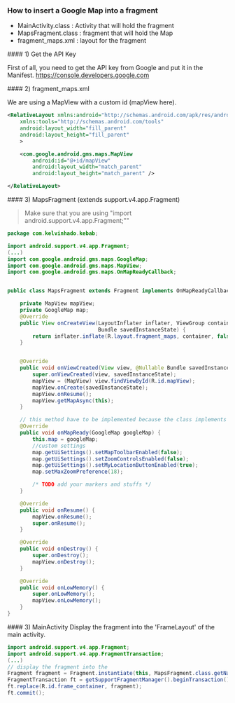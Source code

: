 ### How to insert a Google Map into a fragment

- MainActivity.class : Activity that will hold the fragment
- MapsFragment.class : fragment that will hold the Map
- fragment_maps.xml : layout for the fragment

#### 1) Get the API Key

First of all, you need to get the API key from Google and put it in the Manifest.
https://console.developers.google.com

#### 2) fragment_maps.xml

We are using a MapView with a custom id (mapView here).


```xml
<RelativeLayout xmlns:android="http://schemas.android.com/apk/res/android"
    xmlns:tools="http://schemas.android.com/tools"
    android:layout_width="fill_parent"
    android:layout_height="fill_parent"
    >

    <com.google.android.gms.maps.MapView
        android:id="@+id/mapView"
        android:layout_width="match_parent"
        android:layout_height="match_parent" />

</RelativeLayout>

```

#### 3) MapsFragment (extends support.v4.app.Fragment)

> Make sure that you are using "import android.support.v4.app.Fragment;""

```java
package com.kelvinhado.kebab;

import android.support.v4.app.Fragment;
(...)
import com.google.android.gms.maps.GoogleMap;
import com.google.android.gms.maps.MapView;
import com.google.android.gms.maps.OnMapReadyCallback;


public class MapsFragment extends Fragment implements OnMapReadyCallback {

    private MapView mapView;
    private GoogleMap map;
    @Override
    public View onCreateView(LayoutInflater inflater, ViewGroup container,
                             Bundle savedInstanceState) {
        return inflater.inflate(R.layout.fragment_maps, container, false);
    }


    @Override
    public void onViewCreated(View view, @Nullable Bundle savedInstanceState) {
        super.onViewCreated(view, savedInstanceState);
        mapView = (MapView) view.findViewById(R.id.mapView);
        mapView.onCreate(savedInstanceState);
        mapView.onResume();
        mapView.getMapAsync(this);
    }

    // this method have to be implemented because the class implements "OnMapReadyCallback"
    @Override
    public void onMapReady(GoogleMap googleMap) {
        this.map = googleMap;
        //custom settings
        map.getUiSettings().setMapToolbarEnabled(false);
        map.getUiSettings().setZoomControlsEnabled(false);
        map.getUiSettings().setMyLocationButtonEnabled(true);
        map.setMaxZoomPreference(18);

        /* TODO add your markers and stuffs */
    }

    @Override
    public void onResume() {
        mapView.onResume();
        super.onResume();
    }

    @Override
    public void onDestroy() {
        super.onDestroy();
        mapView.onDestroy();
    }

    @Override
    public void onLowMemory() {
        super.onLowMemory();
        mapView.onLowMemory();
    }
}
```

#### 3) MainActivity
Display the fragment into the 'FrameLayout' of the main activity.

```java
import android.support.v4.app.Fragment;
import android.support.v4.app.FragmentTransaction;
(...)
// display the fragment into the
Fragment fragment = Fragment.instantiate(this, MapsFragment.class.getName());
FragmentTransaction ft = getSupportFragmentManager().beginTransaction();
ft.replace(R.id.frame_container, fragment);
ft.commit();

```
